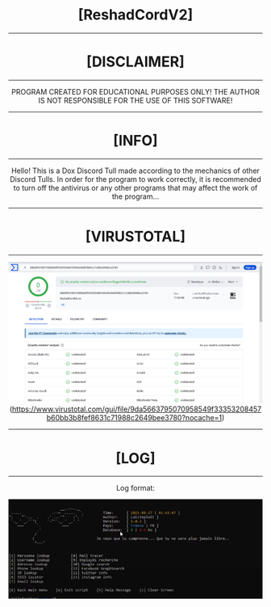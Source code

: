 <div align="center">

# [ReshadCordV2]
----------------------------------------------------------------------------------------------------
# [DISCLAIMER]
----------------------------------------------------------------------------------------------------

PROGRAM CREATED FOR EDUCATIONAL PURPOSES ONLY! THE AUTHOR IS NOT RESPONSIBLE FOR THE USE OF THIS SOFTWARE!

----------------------------------------------------------------------------------------------------
# [INFO]
----------------------------------------------------------------------------------------------------

Hello! This is a Dox Discord Tull made according to the mechanics of other Discord Tulls. In order for the program to work correctly, it is recommended to turn off the antivirus or any other programs that may affect the work of the program...

----------------------------------------------------------------------------------------------------
# [VIRUSTOTAL]
----------------------------------------------------------------------------------------------------

![Image alt](https://github.com/owner-discord/ReshadCordV2/blob/main/image.png)
(https://www.virustotal.com/gui/file/9da5663795070958549f33353208457b60bb3b8fef8631c71988c2649bee3780?nocache=1)

----------------------------------------------------------------------------------------------------
# [LOG]
----------------------------------------------------------------------------------------------------
Log format:

![Image alt](https://github.com/owner-discord/ReshadCordV2/blob/main/log.png)
